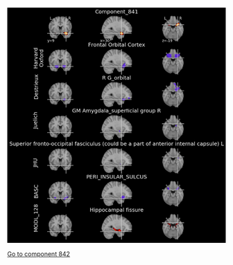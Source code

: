 


![841](preliminary/841.jpg "Component 841")

[Go to component 842](https://parietal-inria.github.io/MODL_atlas/1024/842 "Component 842")